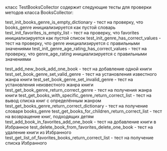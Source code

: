 класс TestBooksCollector содержит следующие тесты для проверки методов класса BooksCollector:

test_init_books_genre_is_empty_dictionary - тест на проверку, что books_genre инициализируется как пустой словарь
test_init_favorites_is_empty_list - тест на проверку, что favorites инициализируется как пустой список
test_init_genre_has_correct_values - тест на проверку, что genre инициализируется с правильными значениями
test_init_genre_age_rating_has_correct_values - тест на проверку, что genre_age_rating инициализируется с правильными значениями
   
test_add_new_book_add_one_book -  тест на добавление одной книги
test_set_book_genre_set_valid_genre - тест на установления известного жанра книги
test_set_book_genre_set_invalid_genre - тест на установления неизвестного жанра книги
test_get_book_genre_return_correct_genre - тест на получения жанра книги
test_get_books_with_specific_genre_return_correct_list - тест на вывод списка книг с определённым жанром
test_get_books_genre_return_correct_dictionary - тест на получение словаря books_genre
test_get_books_for_children_return_correct_list - тест на возвращение книг, подходящих детям
test_add_book_in_favorites_add_one_book - тест на добавление книги в Избранное
test_delete_book_from_favorites_delete_one_book - тест на удаление книги из Избранного
test_get_list_of_favorites_books_return_correct_list - тест на получение списка Избранного
